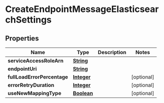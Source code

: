 

# CreateEndpointMessageElasticsearchSettings


## Properties

| Name | Type | Description | Notes |
|------------ | ------------- | ------------- | -------------|
|**serviceAccessRoleArn** | [**String**](String.md) |  |  |
|**endpointUri** | [**String**](String.md) |  |  |
|**fullLoadErrorPercentage** | [**Integer**](Integer.md) |  |  [optional] |
|**errorRetryDuration** | [**Integer**](Integer.md) |  |  [optional] |
|**useNewMappingType** | [**Boolean**](Boolean.md) |  |  [optional] |



